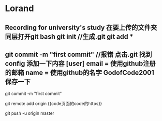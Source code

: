 # Lorand
Recording for university's study
在要上传的文件夹同层打开git bash
git init //生成.git
git add * 
-------------------------------------
git commit -m "first commit"  //报错
点击.git 找到config
添加一下内容
[user]
email = 使用github注册的邮箱
name = 使用github的名字 GodofCode2001
保存一下
-------------------------------------
git commit -m "first commit"

git remote add origin {{code页面的code的https}}

git push -u origin master

